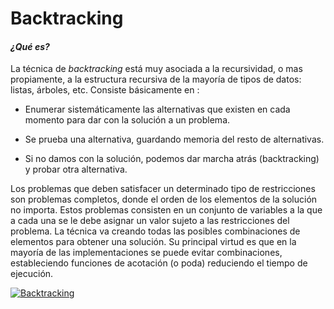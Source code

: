 # Backtracking  
#### *¿Qué es?* 

La técnica de *backtracking* está muy asociada a la recursividad, o mas propiamente, a la estructura recursiva de la mayoría de tipos de datos: listas, árboles, etc. Consiste básicamente en :

* Enumerar sistemáticamente las alternativas que existen en cada momento para dar con la solución a un problema.

* Se prueba una alternativa, guardando memoria del resto de alternativas.

* Si no damos con la solución, podemos dar marcha atrás (backtracking) y probar otra alternativa.

Los problemas que deben satisfacer un determinado tipo de restricciones son problemas completos, donde el orden de los elementos de la solución no importa. Estos problemas consisten en un conjunto de variables a la que a cada una se le debe asignar un valor sujeto a las restricciones del problema. La técnica va creando todas las posibles combinaciones de elementos para obtener una solución. Su principal virtud es que en la mayoría de las implementaciones se puede evitar combinaciones, estableciendo funciones de acotación (o poda) reduciendo el tiempo de ejecución.

[![Backtracking](https://slidetodoc.com/presentation_image_h/b880e5f78c05b441f56f3761c97ee1e3/image-14.jpg "Backtracking")](https://slidetodoc.com/presentation_image_h/b880e5f78c05b441f56f3761c97ee1e3/image-14.jpg "Backtracking")